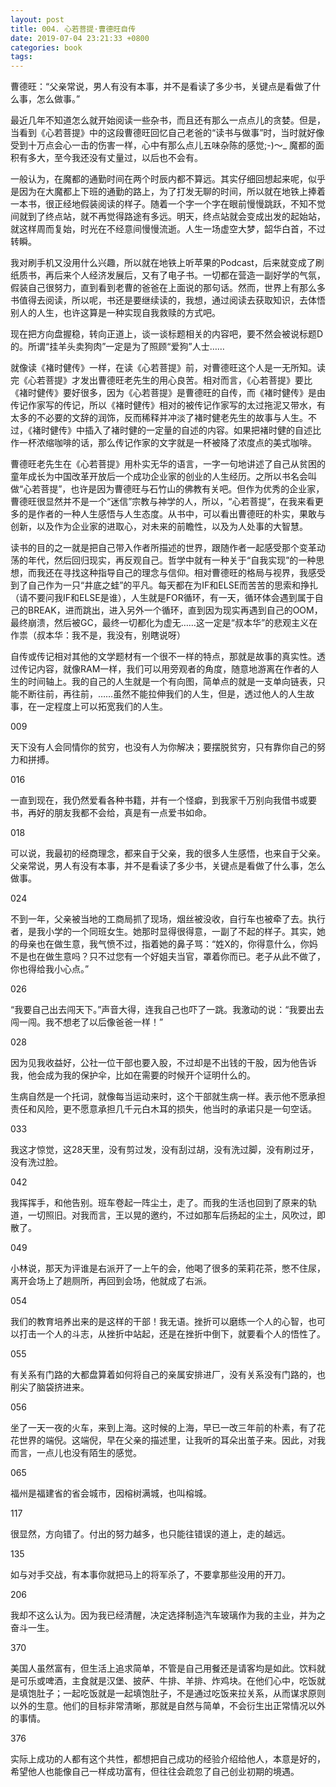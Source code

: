 ```yaml
---
layout: post
title: 004. 心若菩提·曹德旺自传
date: 2019-07-04 23:21:33 +0800
categories: book
tags: 
---
```


曹德旺：“父亲常说，男人有没有本事，并不是看读了多少书，关键点是看做了什么事，怎么做事。”



最近几年不知道怎么就开始阅读一些杂书，而且还有那么一点点儿的贪婪。但是，当看到《心若菩提》中的这段曹德旺回忆自己老爸的“读书与做事”时，当时就好像受到十万点会心一击的伤害一样，心中有那么点儿五味杂陈的感觉;-)～_ 魔都的面积有多大，至今我还没有丈量过，以后也不会有。



一般认为，在魔都的通勤时间在两个时辰内都不算远。其实仔细回想起来呢，似乎是因为在大魔都上下班的通勤的路上，为了打发无聊的时间，所以就在地铁上捧着一本书，很正经地假装阅读的样子。随着一个字一个字在眼前慢慢跳跃，不知不觉间就到了终点站，就不再觉得路途有多远。明天，终点站就会变成出发的起始站，就这样周而复始，时光在不经意间慢慢流逝。人生一场虚空大梦，韶华白首，不过转瞬。



我对刷手机又没用什么兴趣，所以就在地铁上听苹果的Podcast，后来就变成了刷纸质书，再后来个人经济发展后，又有了电子书。一切都在营造一副好学的气氛，假装自己很努力，直到看到老曹的爸爸在上面说的那句话。然而，世界上有那么多书值得去阅读，所以呢，书还是要继续读的，我想，通过阅读去获取知识，去体悟别人的人生，也许这算是一种实现自我救赎的方式吧。



现在把方向盘握稳，转向正道上，谈一谈标题相关的内容吧，要不然会被说标题D的。所谓“挂羊头卖狗肉”一定是为了照顾“爱狗”人士……



就像读《褚时健传》一样，在读《心若菩提》前，对曹德旺这个人是一无所知。读完《心若菩提》才发出曹德旺老先生的用心良苦。相对而言，《心若菩提》要比《褚时健传》要好很多，因为《心若菩提》是曹德旺的自传，而《褚时健传》是由传记作家写的传记，所以《褚时健传》相对的被传记作家写的太过拖泥又带水，有太多的不必要的文辞的润饰，反而稀释并冲淡了褚时健老先生的故事与人生。不过，《褚时健传》中插入了褚时健的一定量的自述的内容。如果把褚时健的自述比作一杯浓缩咖啡的话，那么传记作家的文字就是一杯被降了浓度点的美式咖啡。



曹德旺老先生在《心若菩提》用朴实无华的语言，一字一句地讲述了自己从贫困的童年成长为中国改革开放后一个成功企业家的创业的人生经历。之所以书名会叫做“心若菩提”，也许是因为曹德旺与石竹山的佛教有关吧。但作为优秀的企业家，曹德旺很显然并不是一个“迷信”宗教与神学的人，所以，“心若菩提”，在我来看更多的是作者的一种人生感悟与人生态度。从书中，可以看出曹德旺的朴实，果敢与创新，以及作为企业家的进取心，对未来的前瞻性，以及为人处事的大智慧。



读书的目的之一就是把自己带入作者所描述的世界，跟随作者一起感受那个变革动荡的年代，然后回归现实，再反观自己。哲学中就有一种关于“自我实现”的一种思想，而我还在寻找这种指导自己的理念与信仰。相对曹德旺的格局与视界，我感受到了自己作为一只“井底之蛙”的平凡。每天都在为IF和ELSE而苦苦的思索和挣扎（请不要问我IF和ELSE是谁），人生就是FOR循环，有一天，循环体会遇到属于自己的BREAK，进而跳出，进入另外一个循环，直到因为现实再遇到自己的OOM，最终崩溃，然后被GC，最终一切都化为虚无……这一定是“叔本华”的悲观主义在作祟（叔本华：我不是，我没有，别瞎说呀）



自传或传记相对其他的文学题材有一个很不一样的特点，那就是故事的真实性。透过传记内容，就像RAM一样，我们可以用旁观者的角度，随意地游离在作者的人生的时间轴上。我的自己的人生就是一个有向图，简单点的就是一支单向链表，只能不断往前，再往前，……虽然不能拉伸我们的人生，但是，透过他人的人生故事，在一定程度上可以拓宽我们的人生。



009

天下没有人会同情你的贫穷，也没有人为你解决；要摆脱贫穷，只有靠你自己的努力和拼搏。



016

一直到现在，我仍然爱看各种书籍，并有一个怪癖，到我家千万别向我借书或要书，再好的朋友我都不会给，真是有一点爱书如命。



018

可以说，我最初的经商理念，都来自于父亲，我的很多人生感悟，也来自于父亲。父亲常说，男人有没有本事，并不是看读了多少书，关键点是看做了什么事，怎么做事。



024

不到一年，父亲被当地的工商局抓了现场，烟丝被没收，自行车也被牵了去。执行者，是我小学的一个同班女生。她那时显得很得意，一副了不起的样子。其实，她的母亲也在做生意，我气愤不过，指着她的鼻子骂：“姓X的，你得意什么，你妈不是也在做生意吗？只不过您有一个好姐夫当官，罩着你而已。老子从此不做了，你也得给我小心点。”



026

“我要自己出去闯天下。”声音大得，连我自己也吓了一跳。我激动的说：“我要出去闯一闯。我不想老了以后像爸爸一样！”



028

因为见我收益好，公社一位干部也要入股，不过却是不出钱的干股，因为他告诉我，他会成为我的保护伞，比如在需要的时候开个证明什么的。



生病自然是一个托词，就像每当运动来时，这个干部就生病一样。表示他不愿承担责任和风险，更不愿意承担几千元白木耳的损失，他当时的承诺只是一句空话。



033

我这才惊觉，这28天里，没有剪过发，没有刮过胡，没有洗过脚，没有刷过牙，没有洗过脸。



042

我挥挥手，和他告别。班车卷起一阵尘土，走了。而我的生活也回到了原来的轨道，一切照旧。对我而言，王以晃的邀约，不过如那车后扬起的尘土，风吹过，即散了。



049

小林说，那天为评谁是右派开了一上午的会，他喝了很多的茉莉花茶，憋不住尿，离开会场上了趟厕所，再回到会场，他就成了右派。



054

我们的教育培养出来的是这样的干部！我无语。挫折可以磨练一个人的心智，也可以打击一个人的斗志，从挫折中站起，还是在挫折中倒下，就要看个人的悟性了。



055

有关系有门路的大都盘算着如何将自己的亲属安排进厂，没有关系没有门路的，也削尖了脑袋挤进来。



056

坐了一天一夜的火车，来到上海。这时候的上海，早已一改三年前的朴素，有了花花世界的端倪。这端倪，早在父亲的描述里，让我听的耳朵出茧子来。因此，对我而言，一点儿也没有陌生的感觉。



065

福州是福建省的省会城市，因榕树满城，也叫榕城。



117

很显然，方向错了。付出的努力越多，也只能往错误的道上，走的越远。



135

如与对手交战，有本事你就把马上的将军杀了，不要拿那些没用的开刀。



206

我却不这么认为。因为我已经清醒，决定选择制造汽车玻璃作为我的主业，并为之奋斗一生。



370

美国人虽然富有，但生活上追求简单，不管是自己用餐还是请客均是如此。饮料就是可乐或啤酒，主食就是汉堡、披萨、牛排、羊排、炸鸡块。在他们心中，吃饭就是填饱肚子；一起吃饭就是一起填饱肚子，不是通过吃饭来拉关系，从而谋求原则以外的生意。他们的目标非常清晰，那就是自然与简单，不会衍生出正常情况以外的事情。



376

实际上成功的人都有这个共性，都想把自己成功的经验介绍给他人，本意是好的，希望他人也能像自己一样成功富有，但往往会疏忽了自己创业初期的境遇。
